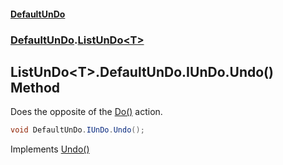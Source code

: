 #### [DefaultUnDo](../../index.md 'index')
### [DefaultUnDo](../../index.md#DefaultUnDo 'DefaultUnDo').[ListUnDo&lt;T&gt;](index.md 'DefaultUnDo\.ListUnDo\<T\>')

## ListUnDo\<T\>\.DefaultUnDo\.IUnDo\.Undo\(\) Method

Does the opposite of the [Do\(\)](../IUnDo/Do().md 'DefaultUnDo\.IUnDo\.Do\(\)') action\.

```csharp
void DefaultUnDo.IUnDo.Undo();
```

Implements [Undo\(\)](../IUnDo/Undo().md 'DefaultUnDo\.IUnDo\.Undo\(\)')